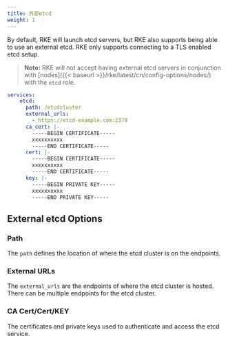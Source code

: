```yaml
---
title: 外部etcd
weight: 1
---
```


By default, RKE will launch etcd servers, but RKE also supports being able to use an external etcd. RKE only supports connecting to a TLS enabled etcd setup.

> **Note:** RKE will not accept having external etcd servers in conjunction with [nodes]({{< baseurl >}}/rke/latest/cn/config-options/nodes/) with the `etcd` role.

```yaml
services:
    etcd:
      path: /etcdcluster
      external_urls:
        - https://etcd-example.com:2379
      ca_cert: |-
        -----BEGIN CERTIFICATE-----
        xxxxxxxxxx
        -----END CERTIFICATE-----
      cert: |-
        -----BEGIN CERTIFICATE-----
        xxxxxxxxxx
        -----END CERTIFICATE-----
      key: |-
        -----BEGIN PRIVATE KEY-----
        xxxxxxxxxx
        -----END PRIVATE KEY-----
```

## External etcd Options

### Path

The `path` defines the location of where the etcd cluster is on the endpoints.

### External URLs

The `external_urls` are the endpoints of where the etcd cluster is hosted. There can be multiple endpoints for the etcd cluster.

### CA Cert/Cert/KEY

The certificates and private keys used to authenticate and access the etcd service.
